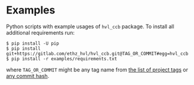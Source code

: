 # Examples

Python scripts with example usages of `hvl_ccb` package. To install all 
additional requirements run:

    $ pip install -U pip
    $ pip install git+https://gitlab.com/ethz_hvl/hvl_ccb.git@TAG_OR_COMMIT#egg=hvl_ccb
    $ pip install -r examples/requirements.txt 

where `TAG_OR_COMMIT` might be any tag name from
[the list of project tags](https://gitlab.com/ethz_hvl/hvl_ccb/tags) or
[any commit hash](https://gitlab.com/ethz_hvl/hvl_ccb/commits/).
